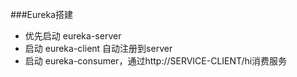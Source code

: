 ###Eureka搭建
- 优先启动 eureka-server
- 启动 eureka-client 自动注册到server
- 启动 eureka-consumer，通过http://SERVICE-CLIENT/hi消费服务 